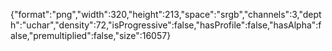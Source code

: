{"format":"png","width":320,"height":213,"space":"srgb","channels":3,"depth":"uchar","density":72,"isProgressive":false,"hasProfile":false,"hasAlpha":false,"premultiplied":false,"size":16057}